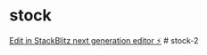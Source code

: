 # stock

[Edit in StackBlitz next generation editor ⚡️](https://stackblitz.com/~/github.com/fauhyn8/stock)
#   s t o c k - 2  
 